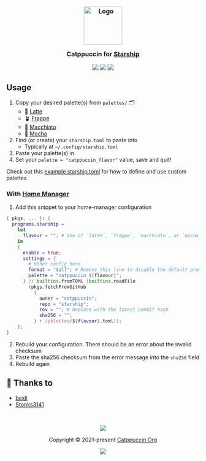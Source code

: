 <h3 align="center">
	<img src="https://raw.githubusercontent.com/catppuccin/catppuccin/main/assets/logos/exports/1544x1544_circle.png" width="100" alt="Logo"/><br/>
	<img src="https://raw.githubusercontent.com/catppuccin/catppuccin/main/assets/misc/transparent.png" height="30" width="0px"/>
	Catppuccin for <a href="https://starship.rs">Starship</a>
	<img src="https://raw.githubusercontent.com/catppuccin/catppuccin/main/assets/misc/transparent.png" height="30" width="0px"/>
</h3>

<p align="center">
	<a href="https://github.com/catppuccin/starship/stargazers"><img src="https://img.shields.io/github/stars/catppuccin/starship?colorA=363a4f&colorB=b7bdf8&style=for-the-badge"></a>
	<a href="https://github.com/catppuccin/starship/issues"><img src="https://img.shields.io/github/issues/catppuccin/starship?colorA=363a4f&colorB=f5a97f&style=for-the-badge"></a>
	<a href="https://github.com/catppuccin/starship/contributors"><img src="https://img.shields.io/github/contributors/catppuccin/starship?colorA=363a4f&colorB=a6da95&style=for-the-badge"></a>
</p>

<!-- <p align="center">
	<img src="https://raw.githubusercontent.com/catppuccin/catppuccin/main/assets/previews/preview.webp"/>
</p> -->

## Usage

1. Copy your desired palette(s) from `palettes/` 🗂️
   - 🌻 [Latte](palettes/latte.toml)
   - 🪴 [Frappé](palettes/frappe.toml)
   - 🌺 [Macchiato](palettes/macchiato.toml)
   - 🌿 [Mocha](palettes/mocha.toml)
2. Find (or create) your `starship.toml` to paste into
   - Typically at `~/.config/starship.toml`
3. Paste your palette(s) in
4. Set your `palette = "catppuccin_flavor"` value, save and quit!

Check out this [example starship.toml](starship.toml) for how to define and use custom palettes

### With [Home Manager](https://github.com/nix-community/home-manager)

1. Add this snippet to your home-manager configuration

```nix
{ pkgs, ... }: {
  programs.starship =
    let
      flavour = ""; # One of `latte`, `frappe`, `macchiato`, or `mocha`
    in
    {
      enable = true;
      settings = {
        # Other config here
        format = "$all"; # Remove this line to disable the default prompt format
        palette = "catppuccin_${flavour}";
      } // builtins.fromTOML (builtins.readFile
        (pkgs.fetchFromGitHub
          {
            owner = "catppuccin";
            repo = "starship";
            rev = ""; # Replace with the latest commit hash
            sha256 = "";
          } + /palettes/${flavour}.toml));
    };
}
```

2. Rebuild your configuration. There should be an error about the invalid checksum
3. Paste the sha256 checksum from the error message into the `sha256` field
4. Rebuild again

## 💝 Thanks to

- [bexli](https://github.com/joshpaulie)
- [Stonks3141](https://github.com/Stonks3141)

&nbsp;

<p align="center">
	<img src="https://raw.githubusercontent.com/catppuccin/catppuccin/main/assets/footers/gray0_ctp_on_line.svg?sanitize=true" />
</p>

<p align="center">
	Copyright &copy; 2021-present <a href="https://github.com/catppuccin" target="_blank">Catppuccin Org</a>
</p>

<p align="center">
	<a href="https://github.com/catppuccin/catppuccin/blob/main/LICENSE"><img src="https://img.shields.io/static/v1.svg?style=for-the-badge&label=License&message=MIT&logoColor=d9e0ee&colorA=363a4f&colorB=b7bdf8"/></a>
</p>
